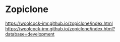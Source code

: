 # Zopiclone

https://woolcock-imr.github.io/zopiclone/index.html  
https://woolcock-imr.github.io/zopiclone/index.html?database=development  
